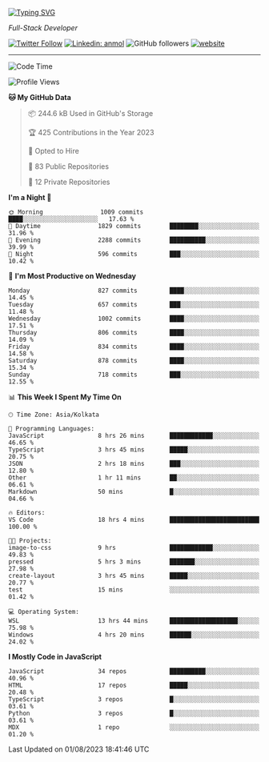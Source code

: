 [![Typing SVG](https://readme-typing-svg.herokuapp.com?lines=HI%2C+I'm+Tonal;I'm+a+Full+Stack+Developer)](https://git.io/typing-svg)

<p><em>Full-Stack Developer</em></p>

[![Twitter Follow](https://img.shields.io/twitter/follow/tonalmathew?style=flat)](https://twitter.com/intent/follow?screen_name=tonalmathew)
[![Linkedin: anmol](https://img.shields.io/badge/tonal-mathew?style=flat-square&logo=Linkedin&logoColor=white&link=https://www.linkedin.com/in/tonal-mathew/)](https://www.linkedin.com/in/tonal-mathew/)
![GitHub followers](https://img.shields.io/github/followers/tonalmathew?label=Follow&style=social)
[![website](https://img.shields.io/badge/Website-46a2f1.svg?&style=flat-square&logo=Google-Chrome&logoColor=white&link=http://tonalmathew.github.io/)](http://tonalmathew.github.io/)

---
<!--START_SECTION:waka-->
![Code Time](http://img.shields.io/badge/Code%20Time-1%2C120%20hrs%2035%20mins-blue)

![Profile Views](http://img.shields.io/badge/Profile%20Views-1-blue)

**🐱 My GitHub Data** 

> 📦 244.6 kB Used in GitHub's Storage 
 > 
> 🏆 425 Contributions in the Year 2023
 > 
> 💼 Opted to Hire
 > 
> 📜 83 Public Repositories 
 > 
> 🔑 12 Private Repositories 
 > 
**I'm a Night 🦉** 

```text
🌞 Morning                1009 commits        ████░░░░░░░░░░░░░░░░░░░░░   17.63 % 
🌆 Daytime                1829 commits        ████████░░░░░░░░░░░░░░░░░   31.96 % 
🌃 Evening                2288 commits        ██████████░░░░░░░░░░░░░░░   39.99 % 
🌙 Night                  596 commits         ███░░░░░░░░░░░░░░░░░░░░░░   10.42 % 
```
📅 **I'm Most Productive on Wednesday** 

```text
Monday                   827 commits         ████░░░░░░░░░░░░░░░░░░░░░   14.45 % 
Tuesday                  657 commits         ███░░░░░░░░░░░░░░░░░░░░░░   11.48 % 
Wednesday                1002 commits        ████░░░░░░░░░░░░░░░░░░░░░   17.51 % 
Thursday                 806 commits         ████░░░░░░░░░░░░░░░░░░░░░   14.09 % 
Friday                   834 commits         ████░░░░░░░░░░░░░░░░░░░░░   14.58 % 
Saturday                 878 commits         ████░░░░░░░░░░░░░░░░░░░░░   15.34 % 
Sunday                   718 commits         ███░░░░░░░░░░░░░░░░░░░░░░   12.55 % 
```


📊 **This Week I Spent My Time On** 

```text
🕑︎ Time Zone: Asia/Kolkata

💬 Programming Languages: 
JavaScript               8 hrs 26 mins       ████████████░░░░░░░░░░░░░   46.65 % 
TypeScript               3 hrs 45 mins       █████░░░░░░░░░░░░░░░░░░░░   20.75 % 
JSON                     2 hrs 18 mins       ███░░░░░░░░░░░░░░░░░░░░░░   12.80 % 
Other                    1 hr 11 mins        ██░░░░░░░░░░░░░░░░░░░░░░░   06.61 % 
Markdown                 50 mins             █░░░░░░░░░░░░░░░░░░░░░░░░   04.66 % 

🔥 Editors: 
VS Code                  18 hrs 4 mins       █████████████████████████   100.00 % 

🐱‍💻 Projects: 
image-to-css             9 hrs               ████████████░░░░░░░░░░░░░   49.83 % 
pressed                  5 hrs 3 mins        ███████░░░░░░░░░░░░░░░░░░   27.98 % 
create-layout            3 hrs 45 mins       █████░░░░░░░░░░░░░░░░░░░░   20.77 % 
test                     15 mins             ░░░░░░░░░░░░░░░░░░░░░░░░░   01.42 % 

💻 Operating System: 
WSL                      13 hrs 44 mins      ███████████████████░░░░░░   75.98 % 
Windows                  4 hrs 20 mins       ██████░░░░░░░░░░░░░░░░░░░   24.02 % 
```

**I Mostly Code in JavaScript** 

```text
JavaScript               34 repos            ██████████░░░░░░░░░░░░░░░   40.96 % 
HTML                     17 repos            █████░░░░░░░░░░░░░░░░░░░░   20.48 % 
TypeScript               3 repos             █░░░░░░░░░░░░░░░░░░░░░░░░   03.61 % 
Python                   3 repos             █░░░░░░░░░░░░░░░░░░░░░░░░   03.61 % 
MDX                      1 repo              ░░░░░░░░░░░░░░░░░░░░░░░░░   01.20 % 
```




 Last Updated on 01/08/2023 18:41:46 UTC
<!--END_SECTION:waka-->
